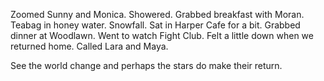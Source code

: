 Zoomed Sunny and Monica. Showered. Grabbed breakfast with Moran. Teabag in honey water. Snowfall. Sat in Harper Cafe for a bit. Grabbed dinner at Woodlawn. Went to watch Fight Club. Felt a little down when we returned home. Called Lara and Maya. 

See the world change and perhaps the stars do make their return.
